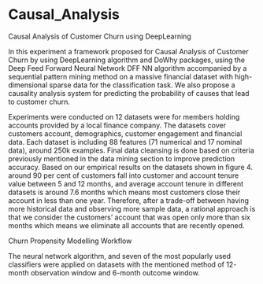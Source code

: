 # Causal_Analysis
Causal Analysis of Customer Churn using DeepLearning

In this experiment a framework proposed for Causal Analysis of Customer Churn by using DeepLearning algorithm and DoWhy packages, using the Deep Feed Forward Neural Network DFF NN algorithm accompanied by a sequential pattern mining method on a massive financial dataset with high-dimensional sparse data for the classification task. We also propose a causality analysis system for predicting the probability of causes that lead to customer churn.

Experiments were conducted on 12 datasets were for members holding accounts provided by a local finance company. The datasets cover customers account, demographics, customer engagement and financial data. Each dataset is including 88 features (71 numerical and 17 nominal data), around 250k examples. Final data cleansing is done based on criteria previously mentioned in the data mining section to improve prediction accuracy.
Based on our empirical results on the datasets shown in figure 4. around 90 per cent of customers fall into customer and account tenure value between 5 and 12 months, and average account tenure in different datasets is around 7.6 months which means most customers close their account in less than one year. Therefore, after a trade-off between having more historical data and observing more sample data, a rational approach is that we consider the customers’ account that was open only more than six months which means we eliminate all accounts that are recently opened.

Churn Propensity Modelling Workflow

The neural network algorithm, and seven of the most popularly used classifiers were applied on datasets with the mentioned method of 12-
month observation window and 6-month outcome window. 

